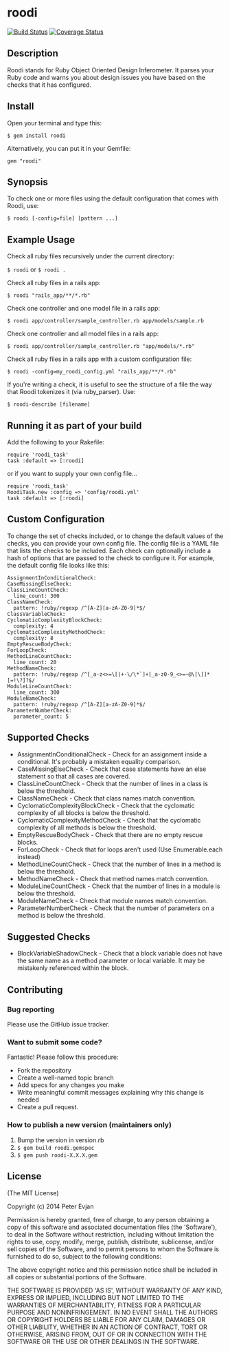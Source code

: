 # roodi

[![Build Status](https://travis-ci.org/roodi/roodi.png?branch=master)](https://travis-ci.org/roodi/roodi)
[![Coverage Status](https://coveralls.io/repos/roodi/roodi/badge.png?branch=master)](https://coveralls.io/r/roodi/roodi?branch=master)

## Description

Roodi stands for Ruby Object Oriented Design Inferometer. It parses your Ruby code and warns you about design issues you have based on the checks that it has configured.

## Install

Open your terminal and type this:

`$ gem install roodi`

Alternatively, you can put it in your Gemfile:

`gem "roodi"`

## Synopsis

To check one or more files using the default configuration that comes with Roodi, use:

`$ roodi [-config=file] [pattern ...]`

## Example Usage

Check all ruby files recursively under the current directory:

`$ roodi` or `$ roodi .`

Check all ruby files in a rails app:

`$ roodi "rails_app/**/*.rb"`

Check one controller and one model file in a rails app:

`$ roodi app/controller/sample_controller.rb app/models/sample.rb`

Check one controller and all model files in a rails app:

`$ roodi app/controller/sample_controller.rb "app/models/*.rb"`

Check all ruby files in a rails app with a custom configuration file:

`$ roodi -config=my_roodi_config.yml "rails_app/**/*.rb"`

If you're writing a check, it is useful to see the structure of a file the way that Roodi tokenizes it (via ruby_parser). Use:

`$ roodi-describe [filename]`

## Running it as part of your build

Add the following to your Rakefile:

    require 'roodi_task'
    task :default => [:roodi]

or if you want to supply your own config file...

    require 'roodi_task'
    RoodiTask.new :config => 'config/roodi.yml'
    task :default => [:roodi]

## Custom Configuration

To change the set of checks included, or to change the default values of the checks, you can provide your own config file.  The config file is a YAML file that lists the checks to be included.  Each check can optionally include a hash of options that are passed to the check to configure it.  For example, the default config file looks like this:

    AssignmentInConditionalCheck:
    CaseMissingElseCheck:
    ClassLineCountCheck:
      line_count: 300
    ClassNameCheck:
      pattern: !ruby/regexp /^[A-Z][a-zA-Z0-9]*$/
    ClassVariableCheck:
    CyclomaticComplexityBlockCheck:
      complexity: 4
    CyclomaticComplexityMethodCheck:
      complexity: 8
    EmptyRescueBodyCheck:
    ForLoopCheck:
    MethodLineCountCheck:
      line_count: 20
    MethodNameCheck:
      pattern: !ruby/regexp /^[_a-z<>=\[|+-\/\*`]+[_a-z0-9_<>=~@\[\]]*[=!\?]?$/
    ModuleLineCountCheck:
      line_count: 300
    ModuleNameCheck:
      pattern: !ruby/regexp /^[A-Z][a-zA-Z0-9]*$/
    ParameterNumberCheck:
      parameter_count: 5

## Supported Checks

* AssignmentInConditionalCheck - Check for an assignment inside a conditional.  It's probably a mistaken equality comparison.
* CaseMissingElseCheck - Check that case statements have an else statement so that all cases are covered.
* ClassLineCountCheck - Check that the number of lines in a class is below the threshold.
* ClassNameCheck - Check that class names match convention.
* CyclomaticComplexityBlockCheck - Check that the cyclomatic complexity of all blocks is below the threshold.
* CyclomaticComplexityMethodCheck - Check that the cyclomatic complexity of all methods is below the threshold.
* EmptyRescueBodyCheck - Check that there are no empty rescue blocks.
* ForLoopCheck - Check that for loops aren't used (Use Enumerable.each instead)
* MethodLineCountCheck - Check that the number of lines in a method is below the threshold.
* MethodNameCheck - Check that method names match convention.
* ModuleLineCountCheck - Check that the number of lines in a module is below the threshold.
* ModuleNameCheck - Check that module names match convention.
* ParameterNumberCheck - Check that the number of parameters on a method is below the threshold.

## Suggested Checks

* BlockVariableShadowCheck - Check that a block variable does not have the same name as a method parameter or local variable.  It may be mistakenly referenced within the block.

## Contributing

### Bug reporting
Please use the GitHub issue tracker.

### Want to submit some code?
Fantastic! Please follow this procedure:
- Fork the repository
- Create a well-named topic branch
- Add specs for any changes you make
- Write meaningful commit messages explaining why this change is needed
- Create a pull request.

### How to publish a new version (maintainers only)
1. Bump the version in version.rb
1. `$ gem build roodi.gemspec`
1. `$ gem push roodi-X.X.X.gem`

## License

(The MIT License)

Copyright (c) 2014 Peter Evjan

Permission is hereby granted, free of charge, to any person obtaining
a copy of this software and associated documentation files (the
'Software'), to deal in the Software without restriction, including
without limitation the rights to use, copy, modify, merge, publish,
distribute, sublicense, and/or sell copies of the Software, and to
permit persons to whom the Software is furnished to do so, subject to
the following conditions:

The above copyright notice and this permission notice shall be
included in all copies or substantial portions of the Software.

THE SOFTWARE IS PROVIDED 'AS IS', WITHOUT WARRANTY OF ANY KIND,
EXPRESS OR IMPLIED, INCLUDING BUT NOT LIMITED TO THE WARRANTIES OF
MERCHANTABILITY, FITNESS FOR A PARTICULAR PURPOSE AND NONINFRINGEMENT.
IN NO EVENT SHALL THE AUTHORS OR COPYRIGHT HOLDERS BE LIABLE FOR ANY
CLAIM, DAMAGES OR OTHER LIABILITY, WHETHER IN AN ACTION OF CONTRACT,
TORT OR OTHERWISE, ARISING FROM, OUT OF OR IN CONNECTION WITH THE
SOFTWARE OR THE USE OR OTHER DEALINGS IN THE SOFTWARE.
